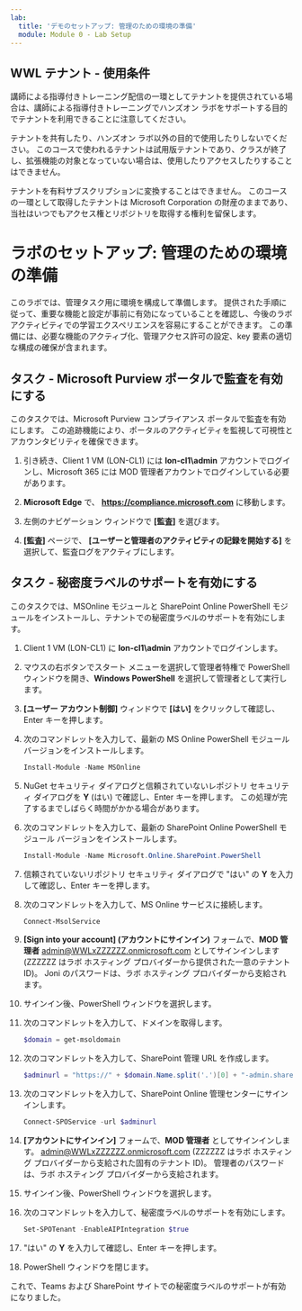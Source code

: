 ```yaml
---
lab:
  title: 'デモのセットアップ: 管理のための環境の準備'
  module: Module 0 - Lab Setup
---
```


## WWL テナント - 使用条件

講師による指導付きトレーニング配信の一環としてテナントを提供されている場合は、講師による指導付きトレーニングでハンズオン ラボをサポートする目的でテナントを利用できることに注意してください。

テナントを共有したり、ハンズオン ラボ以外の目的で使用したりしないでください。 このコースで使われるテナントは試用版テナントであり、クラスが終了し、拡張機能の対象となっていない場合は、使用したりアクセスしたりすることはできません。

テナントを有料サブスクリプションに変換することはできません。 このコースの一環として取得したテナントは Microsoft Corporation の財産のままであり、当社はいつでもアクセス権とリポジトリを取得する権利を留保します。

# ラボのセットアップ: 管理のための環境の準備

このラボでは、管理タスク用に環境を構成して準備します。 提供された手順に従って、重要な機能と設定が事前に有効になっていることを確認し、今後のラボ アクティビティでの学習エクスペリエンスを容易にすることができます。 この準備には、必要な機能のアクティブ化、管理アクセス許可の設定、key 要素の適切な構成の確保が含まれます。

## タスク - Microsoft Purview ポータルで監査を有効にする

このタスクでは、Microsoft Purview コンプライアンス ポータルで監査を有効にします。 この追跡機能により、ポータルのアクティビティを監視して可視性とアカウンタビリティを確保できます。

1. 引き続き、Client 1 VM (LON-CL1) には **lon-cl1\admin** アカウントでログインし、Microsoft 365 には MOD 管理者アカウントでログインしている必要があります。

1. **Microsoft Edge** で、 **https://compliance.microsoft.com** に移動します。

1. 左側のナビゲーション ウィンドウで **[監査]** を選びます。

1. **[監査]** ページで、 **[ユーザーと管理者のアクティビティの記録を開始する]** を選択して、監査ログをアクティブにします。

## タスク - 秘密度ラベルのサポートを有効にする

このタスクでは、MSOnline モジュールと SharePoint Online PowerShell モジュールをインストールし、テナントでの秘密度ラベルのサポートを有効にします。

1. Client 1 VM (LON-CL1) に **lon-cl1\admin** アカウントでログインします。

1. マウスの右ボタンでスタート メニューを選択して管理者特権で PowerShell ウィンドウを開き、**Windows PowerShell** を選択して管理者として実行します。

1. **[ユーザー アカウント制御]** ウィンドウで **[はい]** をクリックして確認し、Enter キーを押します。

1. 次のコマンドレットを入力して、最新の MS Online PowerShell モジュール バージョンをインストールします。

   ```powershell
   Install-Module -Name MSOnline
   ```

1. NuGet セキュリティ ダイアログと信頼されていないレポジトリ セキュリティ ダイアログを **Y** (はい) で確認し、Enter キーを押します。  この処理が完了するまでしばらく時間がかかる場合があります。

1. 次のコマンドレットを入力して、最新の SharePoint Online PowerShell モジュール バージョンをインストールします。

    ```powershell
    Install-Module -Name Microsoft.Online.SharePoint.PowerShell
    ```

1. 信頼されていないリポジトリ セキュリティ ダイアログで "はい" の **Y** を入力して確認し、Enter キーを押します。

1. 次のコマンドレットを入力して、MS Online サービスに接続します。

    ```powershell
    Connect-MsolService
    ```

1. **[Sign into your account] (アカウントにサインイン)** フォームで、**MOD 管理者** admin@WWLxZZZZZZ.onmicrosoft.com としてサインインします (ZZZZZZ はラボ ホスティング プロバイダーから提供された一意のテナント ID)。  Joni のパスワードは、ラボ ホスティング プロバイダーから支給されます。

1. サインイン後、PowerShell ウィンドウを選択します。

1. 次のコマンドレットを入力して、ドメインを取得します。

    ```powershell
    $domain = get-msoldomain
    ```

1. 次のコマンドレットを入力して、SharePoint 管理 URL を作成します。

    ```powershell
    $adminurl = "https://" + $domain.Name.split('.')[0] + "-admin.sharepoint.com"
    ```

1. 次のコマンドレットを入力して、SharePoint Online 管理センターにサインインします。

    ```powershell
    Connect-SPOService -url $adminurl
    ```

1. **[アカウントにサインイン]** フォームで、**MOD 管理者** としてサインインします。 admin@WWLxZZZZZZ.onmicrosoft.com (ZZZZZZ はラボ ホスティング プロバイダーから支給された固有のテナント ID)。  管理者のパスワードは、ラボ ホスティング プロバイダーから支給されます。

1. サインイン後、PowerShell ウィンドウを選択します。

1. 次のコマンドレットを入力して、秘密度ラベルのサポートを有効にします。

    ```powershell
    Set-SPOTenant -EnableAIPIntegration $true
    ```

1. "はい" の **Y** を入力して確認し、Enter キーを押します。

1. PowerShell ウィンドウを閉じます。

これで、Teams および SharePoint サイトでの秘密度ラベルのサポートが有効になりました。